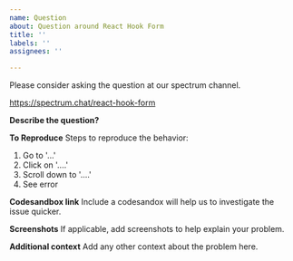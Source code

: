 ```yaml
---
name: Question
about: Question around React Hook Form
title: ''
labels: ''
assignees: ''

---
```


Please consider asking the question at our spectrum channel.

https://spectrum.chat/react-hook-form

**Describe the question?**

**To Reproduce**
Steps to reproduce the behavior:
1. Go to '...'
2. Click on '....'
3. Scroll down to '....'
4. See error

**Codesandbox link**
Include a codesandox will help us to investigate the issue quicker.

**Screenshots**
If applicable, add screenshots to help explain your problem.

**Additional context**
Add any other context about the problem here.
